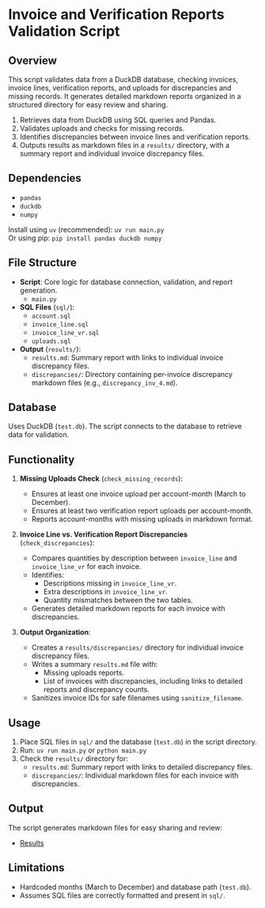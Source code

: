 # Invoice and Verification Reports Validation Script

## Overview
This script validates data from a DuckDB database, checking invoices, invoice lines, verification reports, and uploads for discrepancies and missing records. It generates detailed markdown reports organized in a structured directory for easy review and sharing.

1. Retrieves data from DuckDB using SQL queries and Pandas.
2. Validates uploads and checks for missing records.
3. Identifies discrepancies between invoice lines and verification reports.
4. Outputs results as markdown files in a `results/` directory, with a summary report and individual invoice discrepancy files.

## Dependencies
- `pandas`
- `duckdb`
- `numpy`

Install using `uv` (recommended): `uv run main.py`  
Or using pip: `pip install pandas duckdb numpy`

## File Structure
- **Script**: Core logic for database connection, validation, and report generation.
  - `main.py`
- **SQL Files** (`sql/`):
  - `account.sql`
  - `invoice_line.sql`
  - `invoice_line_vr.sql`
  - `uploads.sql`
- **Output** (`results/`):
  - `results.md`: Summary report with links to individual invoice discrepancy files.
  - `discrepancies/`: Directory containing per-invoice discrepancy markdown files (e.g., `discrepancy_inv_4.md`).

## Database
Uses DuckDB (`test.db`). The script connects to the database to retrieve data for validation.

## Functionality
1. **Missing Uploads Check** (`check_missing_records`):
   - Ensures at least one invoice upload per account-month (March to December).
   - Ensures at least two verification report uploads per account-month.
   - Reports account-months with missing uploads in markdown format.

2. **Invoice Line vs. Verification Report Discrepancies** (`check_discrepancies`):
   - Compares quantities by description between `invoice_line` and `invoice_line_vr` for each invoice.
   - Identifies:
     - Descriptions missing in `invoice_line_vr`.
     - Extra descriptions in `invoice_line_vr`.
     - Quantity mismatches between the two tables.
   - Generates detailed markdown reports for each invoice with discrepancies.

3. **Output Organization**:
   - Creates a `results/discrepancies/` directory for individual invoice discrepancy files.
   - Writes a summary `results.md` file with:
     - Missing uploads reports.
     - List of invoices with discrepancies, including links to detailed reports and discrepancy counts.
   - Sanitizes invoice IDs for safe filenames using `sanitize_filename`.

## Usage
1. Place SQL files in `sql/` and the database (`test.db`) in the script directory.
2. Run: `uv run main.py` or `python main.py`
3. Check the `results/` directory for:
   - `results.md`: Summary report with links to detailed discrepancy files.
   - `discrepancies/`: Individual markdown files for each invoice with discrepancies.

## Output
The script generates markdown files for easy sharing and review:

- [Results](results/results.md)

## Limitations
- Hardcoded months (March to December) and database path (`test.db`).
- Assumes SQL files are correctly formatted and present in `sql/`.